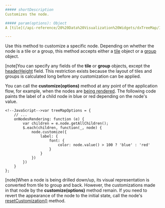 ```yaml
---
##### shortDescription
Customizes the node.

##### param(options): Object
A [tile](/api-reference/20%20Data%20Visualization%20Widgets/dxTreeMap/1%20Configuration/tile '/Documentation/ApiReference/Data_Visualization_Widgets/dxTreeMap/Configuration/#tile') or a [group](/api-reference/20%20Data%20Visualization%20Widgets/dxTreeMap/1%20Configuration/group '/Documentation/ApiReference/Data_Visualization_Widgets/dxTreeMap/Configuration/#group').

---
```

Use this method to customize a specific node. Depending on whether the node is a tile or a group, this method accepts either a [tile](/api-reference/20%20Data%20Visualization%20Widgets/dxTreeMap/1%20Configuration/tile '/Documentation/ApiReference/Data_Visualization_Widgets/dxTreeMap/Configuration/tile/') object or a [group](/api-reference/20%20Data%20Visualization%20Widgets/dxTreeMap/1%20Configuration/group '/Documentation/ApiReference/Data_Visualization_Widgets/dxTreeMap/Configuration/group/') object.

[note]You can specify any fields of the **tile** or **group** objects, except the [headerHeight](/api-reference/20%20Data%20Visualization%20Widgets/dxTreeMap/1%20Configuration/group/headerHeight.md '/Documentation/ApiReference/Data_Visualization_Widgets/dxTreeMap/Configuration/group/#headerHeight') field. This restriction exists because the layout of tiles and groups is calculated long before any customization can be applied.

You can call the **customize(options)** method at any point of the application flow, for example, when the nodes are [being rendered](/api-reference/20%20Data%20Visualization%20Widgets/dxTreeMap/1%20Configuration/onNodesRendering.md '/Documentation/ApiReference/Data_Visualization_Widgets/dxTreeMap/Configuration/#onNodesRendering'). The following code paints the label of a child node in blue or red depending on the node's value.

    <!--JavaScript-->var treeMapOptions = {
        // ...
        onNodesRendering: function (e) {
            var children = e.node.getAllChildren();
            $.each(children, function(_, node) {
                node.customize({
                    label: {
                        font: {
                            color: node.value() > 100 ? 'blue' : 'red'
                        }
                    }
                })
            })
        }
    };
    
[note]When a node is being drilled down/up, its visual representation is converted from tile to group and back. However, the customizations made in that node by the **customize(options)** method remain. If you need to revert the appearance of the node to the initial state, call the node's [resetCustomization()](/api-reference/20%20Data%20Visualization%20Widgets/dxTreeMap/6%20Node/3%20Methods/resetCustomization().md '/Documentation/ApiReference/Data_Visualization_Widgets/dxTreeMap/Node/Methods/#resetCustomization') method.